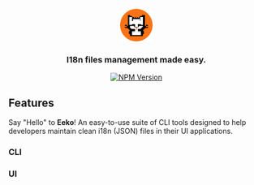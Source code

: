 <p align="center" style="">
  <a href="https://github.com/IamRaduB/eeko" style="">
    <img src="docs/images/eeko-logo.png" width="64" alt="Eeko logo" style="display: inline-block;" />
  </a>
</p>

<h3 align="center">I18n files management made easy.</h3>

<p align="center">
  <a href="https://www.npmjs.org/package/@hovrcat/eeko">
    <img src="https://img.shields.io/npm/v/@hovrcat/eeko/latest.svg" alt="NPM Version" />
  </a>
</p>

## Features
Say "Hello" to **Eeko**! An easy-to-use suite of CLI tools designed to help developers maintain clean i18n (JSON) files in their UI applications.

### CLI

### UI
